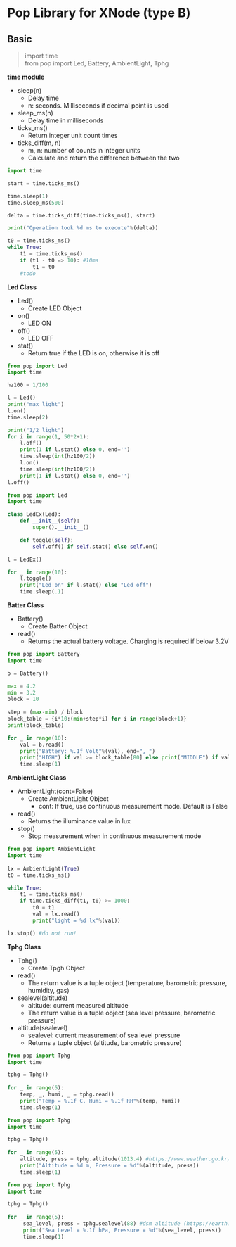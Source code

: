 # Pop Library for XNode (type B)

## Basic
> import time   
> from pop import Led, Battery, AmbientLight, Tphg

**time module**
- sleep(n)
  - Delay time
  - n: seconds. Milliseconds if decimal point is used
- sleep_ms(n)
  - Delay time in milliseconds
- ticks_ms()
  - Return integer unit count times
- ticks_diff(m, n)
  - m, n: number of counts in integer units
  - Calculate and return the difference between the two

```python
import time

start = time.ticks_ms()

time.sleep(1)
time.sleep_ms(500)

delta = time.ticks_diff(time.ticks_ms(), start)

print("Operation took %d ms to execute"%(delta))
```

```python
t0 = time.ticks_ms()
while True:
    t1 = time.ticks_ms()
    if (t1 - t0 => 10): #10ms
        t1 = t0
	#todo
```

**Led Class**
- Led()
  - Create LED Object  
- on()
  - LED ON
- off()
  - LED OFF
- stat()
  - Return true if the LED is on, otherwise it is off

```python
from pop import Led
import time

hz100 = 1/100

l = Led()	
print("max light")
l.on()
time.sleep(2)

print("1/2 light")
for i in range(1, 50*2+1):
    l.off()
    print(1 if l.stat() else 0, end='')
    time.sleep(int(hz100/2)) 
    l.on()
    time.sleep(int(hz100/2))
    print(1 if l.stat() else 0, end='')
l.off()
```

```python
from pop import Led
import time

class LedEx(Led):
    def __init__(self):
        super().__init__()

    def toggle(self):
        self.off() if self.stat() else self.on()

l = LedEx()	

for _ in range(10):
    l.toggle()
    print("Led on" if l.stat() else "Led off")
    time.sleep(.1)
```

**Batter Class**
- Battery()
  - Create Batter Object
- read()
  - Returns the actual battery voltage. Charging is required if below 3.2V

```python
from pop import Battery
import time

b = Battery()

max = 4.2
min = 3.2
block = 10
   
step = (max-min) / block
block_table = {i*10:(min+step*i) for i in range(block+1)}
print(block_table)

for _ in range(10):
    val = b.read()
    print("Battery: %.1f Volt"%(val), end=", ")
    print("HIGH") if val >= block_table[80] else print("MIDDLE") if val >= block_table[30] else print("LOW")
    time.sleep(1)
```

**AmbientLight Class**
- AmbientLight(cont=False)
  - Create AmbientLight Object
    - cont: If true, use continuous measurement mode. Default is False 
- read()
  - Returns the illuminance value in lux
- stop()
  - Stop measurement when in continuous measurement mode

```python
from pop import AmbientLight
import time
	
lx = AmbientLight(True)
t0 = time.ticks_ms()

while True:
    t1 = time.ticks_ms()
    if time.ticks_diff(t1, t0) >= 1000:
        t0 = t1
        val = lx.read()
        print("light = %d lx"%(val))

lx.stop() #do not run!
```

**Tphg Class**
- Tphg()
  - Create Tpgh Object
- read()
  - The return value is a tuple object (temperature, barometric pressure, humidity, gas)
- sealevel(altitude)
  - altitude: current measured altitude
  - The return value is a tuple object (sea level pressure, barometric pressure)
- altitude(sealevel)
  - sealevel: current measurement of sea level pressure
  - Returns a tuple object (altitude, barometric pressure)

```python
from pop import Tphg
import time

tphg = Tphg()
   
for _ in range(5):
    temp, _, humi, _ = tphg.read()
    print("Temp = %.1f C, Humi = %.1f RH"%(temp, humi))
    time.sleep(1)
```

```python
from pop import Tphg
import time

tphg = Tphg()
   
for _ in range(5):
    altitude, press = tphg.altitude(1013.4) #https://www.weather.go.kr/weather/observation/currentweather.jsp
    print("Altitude = %d m, Pressure = %d"%(altitude, press))
    time.sleep(1)
```

```python
from pop import Tphg
import time

tphg = Tphg()
   
for _ in range(5):
     sea_level, press = tphg.sealevel(88) #dsm altitude (https://earth.google.com/web/)
     print("Sea Level = %.1f hPa, Pressure = %d"%(sea_level, press))
     time.sleep(1)
```
